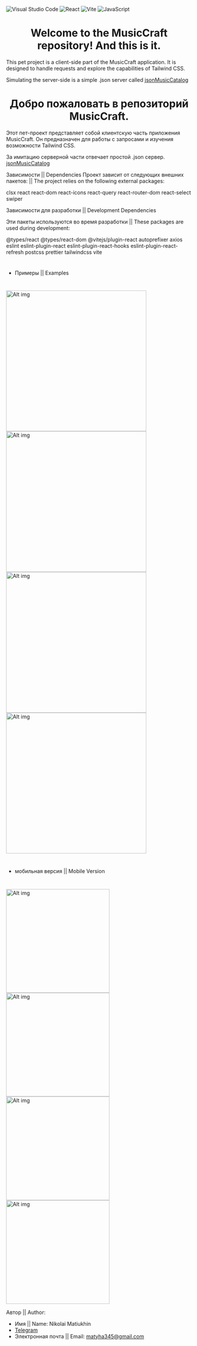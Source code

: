 ![Visual Studio Code](https://img.shields.io/badge/Visual%20Studio%20Code-0078d7.svg?style=for-the-badge&logo=visual-studio-code&logoColor=white) ![React](https://img.shields.io/badge/react-%2320232a.svg?style=for-the-badge&logo=react&logoColor=%2361DAFB) ![Vite](https://img.shields.io/badge/vite-%23646CFF.svg?style=for-the-badge&logo=vite&logoColor=white) ![JavaScript](https://img.shields.io/badge/javascript-%23323330.svg?style=for-the-badge&logo=javascript&logoColor=%23F7DF1E)

<h1 align="center" > Welcome to the MusicCraft repository! And this is it. </h1>

This pet project is a client-side part of the MusicCraft application. It is designed to handle requests and explore the capabilities of Tailwind CSS.

Simulating the server-side is a simple .json server called <a href='https://github.com/matyha345/jsonMusicCatalog'>jsonMusicCatalog </a>

#

<h1 align="center" > Добро пожаловать в репозиторий MusicCraft. </h1>

Этот пет-проект представляет собой клиентскую часть приложения MusicCraft. Он предназначен для работы с запросами и изучения возможности Tailwind CSS.

За имитацию серверной части отвечает простой .json сервер. <a href='https://github.com/matyha345/jsonMusicCatalog'>jsonMusicCatalog </a>

Зависимости || Dependencies
Проект зависит от следующих внешних пакетов: || The project relies on the following external packages:



clsx
react
react-dom
react-icons
react-query
react-router-dom
react-select
swiper

Зависимости для разработки || Development Dependencies


Эти пакеты используются во время разработки || These packages are used during development:

@types/react
@types/react-dom
@vitejs/plugin-react
autoprefixer
axios
eslint
eslint-plugin-react
eslint-plugin-react-hooks
eslint-plugin-react-refresh
postcss
prettier
tailwindcss
vite

#

* Примеры || Examples

#

<div  display= "flex"
  align-items="center" >
 <img src="./public/images/readme/app.png" alt="Alt img" width="380" height="auto">
 <img src="./public/images/readme/one.png" alt="Alt img" width="380" height="auto">
 <img src="./public/images/readme/two.png" alt="Alt img" width="380" height="auto">
 <img src="./public/images/readme/Three.png" alt="Alt img" width="380" height="auto">
</div>

#

* мобильная версия || Mobile Version

#

<div  display= "flex"
  align-items="center" >
 <img src="./public/images/readme/mobile4.png" alt="Alt img" width="280" height="auto">
 <img src="./public/images/readme/mobile2.png" alt="Alt img" width="280" height="auto">
 <img src="./public/images/readme/mobile3.png" alt="Alt img" width="280" height="auto">
 <img src="./public/images/readme/mobile5.png" alt="Alt img" width="280" height="auto">
 </div>

Автор || Author:
* Имя || Name: Nikolai Matiukhin
* <a href="https://telegram.im/@Muchakhos">Telegram</a>
* Электронная почта || Email: matyha345@gmail.com